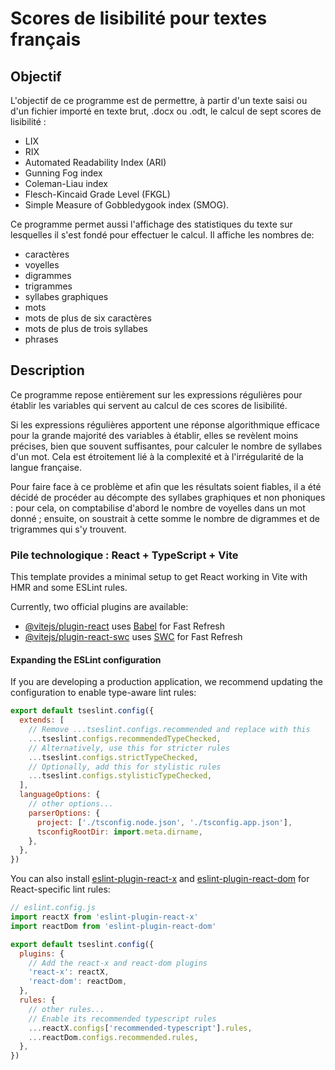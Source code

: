 # Scores de lisibilité pour textes français

## Objectif 

L'objectif de ce programme est de permettre, à partir d'un texte saisi ou d'un fichier importé en texte brut, .docx ou .odt, le calcul de sept scores de lisibilité :

* LIX 
* RIX
* Automated Readability Index (ARI)
* Gunning Fog index
* Coleman-Liau index
* Flesch-Kincaid Grade Level (FKGL)
* Simple Measure of Gobbledygook index (SMOG).

Ce programme permet aussi l'affichage des statistiques du texte sur lesquelles il s'est fondé pour effectuer le calcul. Il affiche les nombres de: 

* caractères
* voyelles
* digrammes
* trigrammes
* syllabes graphiques
* mots
* mots de plus de six caractères
* mots de plus de trois syllabes
* phrases

## Description

Ce programme repose entièrement sur les expressions régulières pour établir les variables qui servent au calcul de ces scores de lisibilité. 

Si les expressions régulières apportent une réponse algorithmique efficace pour la grande majorité des variables à établir, elles se revèlent moins précises, bien que souvent suffisantes, pour calculer le nombre de syllabes d'un mot. Cela est étroitement lié à la complexité et à l'irrégularité de la langue française. 

Pour faire face à ce problème et afin que les résultats soient fiables, il a été décidé de procéder au décompte des syllabes graphiques et non phoniques : pour cela, on comptabilise d'abord le nombre de voyelles dans un mot donné ; ensuite, on soustrait à cette somme le nombre de digrammes et de trigrammes qui s'y trouvent.

### Pile technologique : React + TypeScript + Vite

This template provides a minimal setup to get React working in Vite with HMR and some ESLint rules.

Currently, two official plugins are available:

- [@vitejs/plugin-react](https://github.com/vitejs/vite-plugin-react/blob/main/packages/plugin-react) uses [Babel](https://babeljs.io/) for Fast Refresh
- [@vitejs/plugin-react-swc](https://github.com/vitejs/vite-plugin-react/blob/main/packages/plugin-react-swc) uses [SWC](https://swc.rs/) for Fast Refresh

#### Expanding the ESLint configuration

If you are developing a production application, we recommend updating the configuration to enable type-aware lint rules:

```js
export default tseslint.config({
  extends: [
    // Remove ...tseslint.configs.recommended and replace with this
    ...tseslint.configs.recommendedTypeChecked,
    // Alternatively, use this for stricter rules
    ...tseslint.configs.strictTypeChecked,
    // Optionally, add this for stylistic rules
    ...tseslint.configs.stylisticTypeChecked,
  ],
  languageOptions: {
    // other options...
    parserOptions: {
      project: ['./tsconfig.node.json', './tsconfig.app.json'],
      tsconfigRootDir: import.meta.dirname,
    },
  },
})
```

You can also install [eslint-plugin-react-x](https://github.com/Rel1cx/eslint-react/tree/main/packages/plugins/eslint-plugin-react-x) and [eslint-plugin-react-dom](https://github.com/Rel1cx/eslint-react/tree/main/packages/plugins/eslint-plugin-react-dom) for React-specific lint rules:

```js
// eslint.config.js
import reactX from 'eslint-plugin-react-x'
import reactDom from 'eslint-plugin-react-dom'

export default tseslint.config({
  plugins: {
    // Add the react-x and react-dom plugins
    'react-x': reactX,
    'react-dom': reactDom,
  },
  rules: {
    // other rules...
    // Enable its recommended typescript rules
    ...reactX.configs['recommended-typescript'].rules,
    ...reactDom.configs.recommended.rules,
  },
})
```
